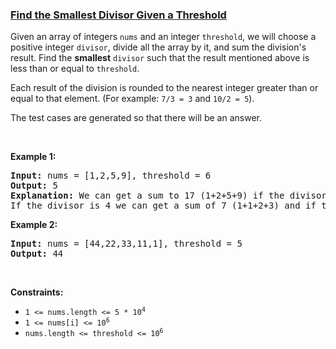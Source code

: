 ### [Find the Smallest Divisor Given a Threshold](https://leetcode.com/problems/find-the-smallest-divisor-given-a-threshold)

<p>Given an array of integers <code>nums</code> and an integer <code>threshold</code>, we will choose a positive integer <code>divisor</code>, divide all the array by it, and sum the division&#39;s result. Find the <strong>smallest</strong> <code>divisor</code> such that the result mentioned above is less than or equal to <code>threshold</code>.</p>

<p>Each result of the division is rounded to the nearest integer greater than or equal to that element. (For example: <code>7/3 = 3</code> and <code>10/2 = 5</code>).</p>

<p>The test cases are generated so&nbsp;that there will be an answer.</p>

<p>&nbsp;</p>
<p><strong class="example">Example 1:</strong></p>

<pre>
<strong>Input:</strong> nums = [1,2,5,9], threshold = 6
<strong>Output:</strong> 5
<strong>Explanation:</strong> We can get a sum to 17 (1+2+5+9) if the divisor is 1. 
If the divisor is 4 we can get a sum of 7 (1+1+2+3) and if the divisor is 5 the sum will be 5 (1+1+1+2). 
</pre>

<p><strong class="example">Example 2:</strong></p>

<pre>
<strong>Input:</strong> nums = [44,22,33,11,1], threshold = 5
<strong>Output:</strong> 44
</pre>

<p>&nbsp;</p>
<p><strong>Constraints:</strong></p>

<ul>
	<li><code>1 &lt;= nums.length &lt;= 5 * 10<sup>4</sup></code></li>
	<li><code>1 &lt;= nums[i] &lt;= 10<sup>6</sup></code></li>
	<li><code>nums.length &lt;= threshold &lt;= 10<sup>6</sup></code></li>
</ul>

